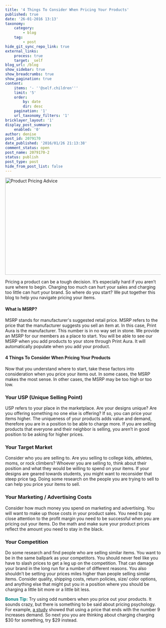 ```yaml
---
title: '4 Things To Consider When Pricing Your Products'
published: true
date: '26-01-2016 13:13'
taxonomy:
    category:
        - blog
    tag:
        - post
hide_git_sync_repo_link: true
external_links:
    process: true
    target: _self
blog_url: /blog
show_sidebar: true
show_breadcrumbs: true
show_pagination: true
content:
    items: '- ''@self.children'''
    limit: '5'
    order:
        by: date
        dir: desc
    pagination: '1'
    url_taxonomy_filters: '1'
bricklayer_layout: '1'
display_post_summary:
    enabled: '0'
author: denise
post_id: 2079170
date_published: '2016/01/26 21:13:38'
comment_status: open
post_name: 2079170-2
status: publish
post_type: post
hide_from_post_list: false
---
```


<img class="aligncenter size-large wp-image-2079174" src="https://printaura.com/wp-content/uploads/2016/01/pricing-products-banner-1024x328.jpg" alt="Product Pricing Advice" width="980" height="314" />

Pricing a product can be a tough decision. It’s especially hard if you aren’t sure where to begin. Charging too much can hurt your sales and charging too little can hurt your brand. So where do you start? We put together this blog to help you navigate pricing your items.
<h4>What Is MSRP?</h4>
MSRP stands for manufacturer's suggested retail price. MSRP refers to the price that the manufacturer suggests you sell an item at. In this case, Print Aura is the manufacturer. This number is in no way set in stone. We provide an MSRP for our members as a place to start. You will be able to see our MSRP when you add products to your store through Print Aura. It will automatically populate when you add your product.
<h4>4 Things To Consider When Pricing Your Products</h4>
Now that you understand where to start, take these factors into consideration when you price your items out. In some cases, the MSRP makes the most sense. In other cases, the MSRP may be too high or too low.
<h3>Your USP (Unique Selling Point)</h3>
USP refers to your place in the marketplace. Are your designs unique? Are you offering something no one else is offering? If so, you can price your items higher. The uniqueness of your products adds value and demand, therefore you are in a position to be able to charge more. If you are selling products that everyone and their neighbor is selling, you aren’t in good position to be asking for higher prices.
<h3>Your Target Market</h3>
Consider who you are selling to. Are you selling to college kids, athletes, moms, or rock climbers? Whoever you are selling to, think about their position and what they would be willing to spend on your items. If your designs are geared towards students, you might want to reconsider that steep price tag. Doing some research on the people you are trying to sell to can help you price your items to sell.
<h3>Your Marketing / Advertising Costs</h3>
Consider how much money you spend on marketing and advertising. You will want to make up those costs in your product sales. You need to pay close attention to the profit margin you need to be successful when you are pricing out your items. Do the math and make sure your product prices reflect the amount you need to stay in the black.
<h3>Your Competition</h3>
Do some research and find people who are selling similar items. You want to be in the same ballpark as your competitors. You should never feel like you have to slash prices to get a leg up on the competition. That can damage your brand in the long run for a number of different reasons. You also shouldn’t be setting your prices miles higher than people selling similar items. Consider quality, shipping costs, return policies, size/ color options, and anything else that might put you in a position where you should be charging a little bit more or a little bit less.

<span class="dashicons dashicons-star-filled"></span><span style="color: #008080;"><strong>Bonus Tip:</strong> </span>Try using odd numbers when you price out your products. It sounds crazy, but there is something to be said about pricing psychology. For example, <a href="http://link.springer.com/article/10.1023%2FA%3A1023581927405" target="_blank">a study</a> showed that using a price that ends with the number 9 increases demand. So next you you are thinking about charging charging $30 for something, try $29 instead.